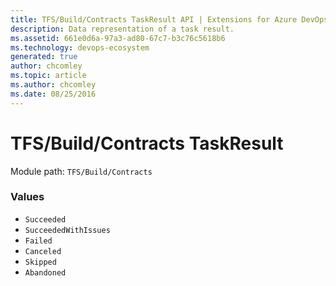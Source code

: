 ```yaml
---
title: TFS/Build/Contracts TaskResult API | Extensions for Azure DevOps Services
description: Data representation of a task result.
ms.assetid: 661e0d6a-97a3-ad80-67c7-b3c76c5618b6
ms.technology: devops-ecosystem
generated: true
author: chcomley
ms.topic: article
ms.author: chcomley
ms.date: 08/25/2016
---
```


# TFS/Build/Contracts TaskResult

Module path: `TFS/Build/Contracts`

### Values

* `Succeeded` 
* `SucceededWithIssues` 
* `Failed` 
* `Canceled` 
* `Skipped` 
* `Abandoned` 
